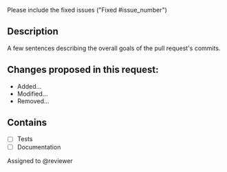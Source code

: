 Please include the fixed issues ("Fixed #issue_number")

## Description
A few sentences describing the overall goals of the pull request's commits.

## Changes proposed in this request:
* Added...
* Modified...
* Removed...

## Contains
- [ ] Tests
- [ ] Documentation

Assigned to @reviewer

